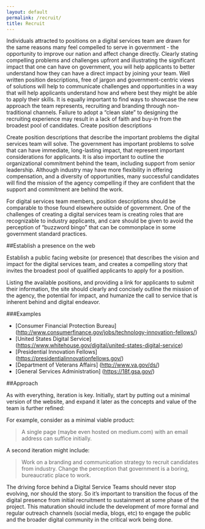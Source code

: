 ```yaml
---
layout: default
permalink: /recruit/
title: Recruit
---
```

Individuals attracted to positions on a digital services team are drawn for the same reasons many feel compelled to serve in government - the opportunity to improve our nation  and affect change directly. Clearly stating compelling problems and challenges upfront and illustrating the significant impact that one can have on government, you will help applicants to better understand how they can have a direct impact by joining your team. Well written position descriptions, free of jargon and government-centric views of solutions will help to communicate challenges and opportunities in a way that will help applicants understand how and where best they might be able to apply their skills. It is equally important to find ways to showcase the new approach the team represents, recruiting and branding through non-traditional channels. Failure to adopt a “clean slate” to designing the recruiting experience may result in a lack of faith and buy-in from the broadest pool of candidates.
Create position descriptions

Create position descriptions that describe the important problems the digital services team will solve. The government has  important problems to solve that can have immediate, long-lasting impact, that represent important considerations for applicants. It is also important to outline the organizational commitment behind the team, including support from senior leadership. Although industry may have more flexibility in offering compensation, and a diversity of opportunities, many successful candidates will find the mission of the agency compelling if they are confident that the support and commitment are behind the work. 

For digital services team members, position descriptions should be comparable to those found elsewhere outside of government. One of the challenges of creating a digital services team is creating roles that are recognizable to industry applicants, and care should be given to avoid the perception of “buzzword bingo” that can be commonplace in some government standard practices.  

##Establish a presence on the web

Establish a public facing website (or presence) that describes the vision and impact for the digital services team, and creates a compelling story that invites the broadest pool of qualified applicants to apply for a position. 

Listing the available positions, and providing a link for applicants to submit their information, the site should clearly and concisely outline the mission of the agency, the potential for impact, and humanize the call to service that is inherent behind and digital endeavor. 

###Examples

* [Consumer Financial Protection Bureau] (http://www.consumerfinance.gov/jobs/technology-innovation-fellows/)
* [United States Digital Service] (https://www.whitehouse.gov/digital/united-states-digital-service)
* [Presidential Innovation Fellows] (https://presidentialinnovationfellows.gov/)
* [Department of Veterans Affairs] (http://www.va.gov/ds/)
* [General Services Administration] (https://18f.gsa.gov/)

##Approach 

As with everything, iteration is key. Initially, start by putting out a minimal version of the website, and expand it later as the concepts and value of the team is further refined: 

For example, consider as a minimal viable product: 

> A single page (maybe even hosted on medium.com) with an email address can suffice initially. 

A second iteration might include: 

> Work on a branding and communication strategy to recruit candidates from industry. Change the perception that government is a boring, bureaucratic place to work. 

The driving force behind a Digital Service Teams should never stop evolving, nor should the story. So it’s important to transition the focus of the digital presence from initial recruitment to sustainment at some phase of the project. This maturation should include the development of more formal and regular outreach channels (social media, blogs, etc) to engage the public and the broader digital community in the critical work being done.
